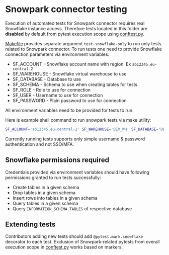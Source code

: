 # Snowpark connector testing

Execution of automated tests for Snowpark connector requires real Snowflake instance access. Therefore tests located in this folder are **disabled** by default from pytest execution scope using [conftest.py](conftest.py). 

[Makefile](/Makefile) provides separate argument ``test-snowflake-only`` to run only tests related to Snowpark connector. To run tests one need to provide Snowflake connection parameters via environment variables:
* SF_ACCOUNT - Snowflake account name with region. Ex `ab12345.eu-central-2`
* SF_WAREHOUSE - Snowflake virtual warehouse to use
* SF_DATABASE - Database to use
* SF_SCHEMA - Schema to use when creating tables for tests
* SF_ROLE - Role to use for connection
* SF_USER - Username to use for connection
* SF_PASSWORD - Plain password to use for connection

All environment variables need to be provided for tests to run.

Here is example shell command to run snowpark tests via make utility: 
```bash
SF_ACCOUNT='ab12345.eu-central-2' SF_WAREHOUSE='DEV_WH' SF_DATABASE='DEV_DB' SF_ROLE='DEV_ROLE' SF_USER='DEV_USER' SF_SCHEMA='DATA' SF_PASSWORD='supersecret' make test-snowflake-only
```

Currently running tests supports only simple username & password authentication and not SSO/MFA.

## Snowflake permissions required
Credentials provided via environment variables should have following permissions granted to run tests successfully:
* Create tables in a given schema
* Drop tables in a given schema
* Insert rows into tables in a given schema
* Query tables in a given schema
* Query `INFORMATION_SCHEMA.TABLES` of respective database

## Extending tests
Contributors adding new tests should add `@pytest.mark.snowflake` decorator to each test. Exclusion of Snowpark-related pytests from overall execution scope in [conftest.py](conftest.py) works based on markers. 